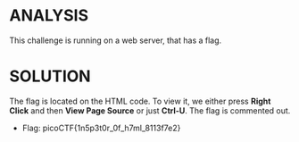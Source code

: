 # ANALYSIS
This challenge is running on a web server, that has a flag.  
  

# SOLUTION
The flag is located on the HTML code. To view it, we either press **Right Click** and then **View Page Source** or just **Ctrl-U**. The flag is commented out.  
  


* Flag: picoCTF{1n5p3t0r_0f_h7ml_8113f7e2}